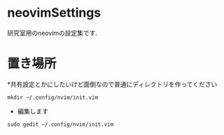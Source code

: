 # neovimSettings
研究室用のneovimの設定集です.

# 置き場所
*共有設定とかにしたいけど面倒なので普通にディレクトリを作ってください
```
mkdir ~/.config/nvim/init.vim
```
* 編集します
```
sudo gedit ~/.config/nvim/init.vim
```

